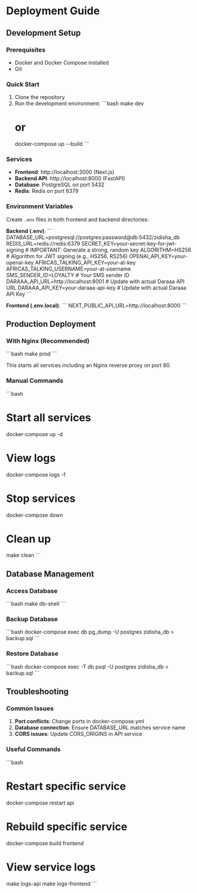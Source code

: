 # Deployment Guide

## Development Setup

### Prerequisites
- Docker and Docker Compose installed
- Git

### Quick Start
1. Clone the repository
2. Run the development environment:
   \`\`\`bash
   make dev
   # or
   docker-compose up --build
   \`\`\`

### Services
- **Frontend**: http://localhost:3000 (Next.js)
- **Backend API**: http://localhost:8000 (FastAPI)
- **Database**: PostgreSQL on port 5432
- **Redis**: Redis on port 6379

### Environment Variables
Create `.env` files in both frontend and backend directories:

**Backend (.env)**:
\`\`\`
DATABASE_URL=postgresql://postgres:password@db:5432/zidisha_db
REDIS_URL=redis://redis:6379
SECRET_KEY=your-secret-key-for-jwt-signing # IMPORTANT: Generate a strong, random key
ALGORITHM=HS256 # Algorithm for JWT signing (e.g., HS256, RS256)
OPENAI_API_KEY=your-openai-key
AFRICAS_TALKING_API_KEY=your-at-key
AFRICAS_TALKING_USERNAME=your-at-username
SMS_SENDER_ID=LOYALTY # Your SMS sender ID
DARAAA_API_URL=http://localhost:8001 # Update with actual Daraaa API URL
DARAAA_API_KEY=your-daraaa-api-key # Update with actual Daraaa API Key
\`\`\`

**Frontend (.env.local)**:
\`\`\`
NEXT_PUBLIC_API_URL=http://localhost:8000
\`\`\`

## Production Deployment

### With Nginx (Recommended)
\`\`\`bash
make prod
\`\`\`

This starts all services including an Nginx reverse proxy on port 80.

### Manual Commands
\`\`\`bash
# Start all services
docker-compose up -d

# View logs
docker-compose logs -f

# Stop services
docker-compose down

# Clean up
make clean
\`\`\`

## Database Management

### Access Database
\`\`\`bash
make db-shell
\`\`\`

### Backup Database
\`\`\`bash
docker-compose exec db pg_dump -U postgres zidisha_db > backup.sql
\`\`\`

### Restore Database
\`\`\`bash
docker-compose exec -T db psql -U postgres zidisha_db < backup.sql
\`\`\`

## Troubleshooting

### Common Issues
1. **Port conflicts**: Change ports in docker-compose.yml
2. **Database connection**: Ensure DATABASE_URL matches service name
3. **CORS issues**: Update CORS_ORIGINS in API service

### Useful Commands
\`\`\`bash
# Restart specific service
docker-compose restart api

# Rebuild specific service
docker-compose build frontend

# View service logs
make logs-api
make logs-frontend
\`\`\`